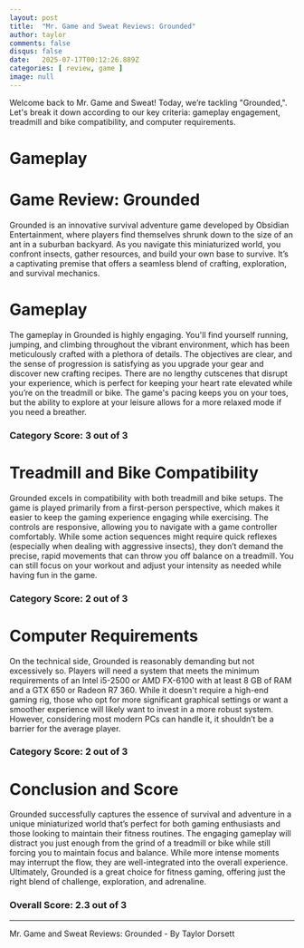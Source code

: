 ```yaml
---
layout: post
title:  "Mr. Game and Sweat Reviews: Grounded"
author: taylor
comments: false
disqus: false
date:   2025-07-17T00:12:26.889Z
categories: [ review, game ]
image: null
---
```


Welcome back to Mr. Game and Sweat! Today, we’re tackling "Grounded,". Let's break it down according to our key criteria: gameplay engagement, treadmill and bike compatibility, and computer requirements.

# Gameplay

# Game Review: Grounded

Grounded is an innovative survival adventure game developed by Obsidian Entertainment, where players find themselves shrunk down to the size of an ant in a suburban backyard. As you navigate this miniaturized world, you confront insects, gather resources, and build your own base to survive. It’s a captivating premise that offers a seamless blend of crafting, exploration, and survival mechanics.

# Gameplay 

The gameplay in Grounded is highly engaging. You'll find yourself running, jumping, and climbing throughout the vibrant environment, which has been meticulously crafted with a plethora of details. The objectives are clear, and the sense of progression is satisfying as you upgrade your gear and discover new crafting recipes. There are no lengthy cutscenes that disrupt your experience, which is perfect for keeping your heart rate elevated while you’re on the treadmill or bike. The game's pacing keeps you on your toes, but the ability to explore at your leisure allows for a more relaxed mode if you need a breather.

### Category Score: 3 out of 3

# Treadmill and Bike Compatibility

Grounded excels in compatibility with both treadmill and bike setups. The game is played primarily from a first-person perspective, which makes it easier to keep the gaming experience engaging while exercising. The controls are responsive, allowing you to navigate with a game controller comfortably. While some action sequences might require quick reflexes (especially when dealing with aggressive insects), they don’t demand the precise, rapid movements that can throw you off balance on a treadmill. You can still focus on your workout and adjust your intensity as needed while having fun in the game.

### Category Score: 2 out of 3

# Computer Requirements

On the technical side, Grounded is reasonably demanding but not excessively so. Players will need a system that meets the minimum requirements of an Intel i5-2500 or AMD FX-6100 with at least 8 GB of RAM and a GTX 650 or Radeon R7 360. While it doesn't require a high-end gaming rig, those who opt for more significant graphical settings or want a smoother experience will likely want to invest in a more robust system. However, considering most modern PCs can handle it, it shouldn’t be a barrier for the average player.

### Category Score: 2 out of 3

# Conclusion and Score

Grounded successfully captures the essence of survival and adventure in a unique miniaturized world that’s perfect for both gaming enthusiasts and those looking to maintain their fitness routines. The engaging gameplay will distract you just enough from the grind of a treadmill or bike while still forcing you to maintain focus and balance. While more intense moments may interrupt the flow, they are well-integrated into the overall experience. Ultimately, Grounded is a great choice for fitness gaming, offering just the right blend of challenge, exploration, and adrenaline.

### Overall Score: 2.3 out of 3

---

Mr. Game and Sweat Reviews: Grounded - By Taylor Dorsett
